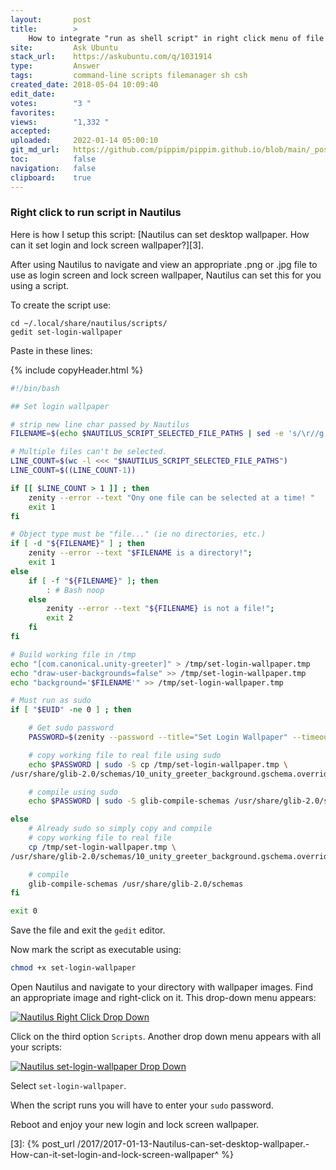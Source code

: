```yaml
---
layout:       post
title:        >
    How to integrate "run as shell script" in right click menu of file manager?
site:         Ask Ubuntu
stack_url:    https://askubuntu.com/q/1031914
type:         Answer
tags:         command-line scripts filemanager sh csh
created_date: 2018-05-04 10:09:40
edit_date:    
votes:        "3 "
favorites:    
views:        "1,332 "
accepted:     
uploaded:     2022-01-14 05:00:10
git_md_url:   https://github.com/pippim/pippim.github.io/blob/main/_posts/2018/2018-05-04-How-to-integrate-"run-as-shell-script"-in-right-click-menu-of-file-manager^.md
toc:          false
navigation:   false
clipboard:    true
---
```


### Right click to run script in Nautilus

Here is how I setup this script: [Nautilus can set desktop wallpaper. How can it set login and lock screen wallpaper?][3].

After using Nautilus to navigate and view an appropriate .png or .jpg file to use as login screen and lock screen wallpaper, Nautilus can set this for you using a script.

To create the script use:

``` 
cd ~/.local/share/nautilus/scripts/
gedit set-login-wallpaper

```

Paste in these lines:



{% include copyHeader.html %}
``` bash
#!/bin/bash

## Set login wallpaper

# strip new line char passed by Nautilus
FILENAME=$(echo $NAUTILUS_SCRIPT_SELECTED_FILE_PATHS | sed -e 's/\r//g')

# Multiple files can't be selected.
LINE_COUNT=$(wc -l <<< "$NAUTILUS_SCRIPT_SELECTED_FILE_PATHS")
LINE_COUNT=$((LINE_COUNT-1))

if [[ $LINE_COUNT > 1 ]] ; then
    zenity --error --text "Ony one file can be selected at a time! "
    exit 1
fi

# Object type must be "file..." (ie no directories, etc.)
if [ -d "${FILENAME}" ] ; then
    zenity --error --text "$FILENAME is a directory!";
    exit 1
else
    if [ -f "${FILENAME}" ]; then
        : # Bash noop
    else
        zenity --error --text "${FILENAME} is not a file!";
        exit 2
    fi
fi

# Build working file in /tmp
echo "[com.canonical.unity-greeter]" > /tmp/set-login-wallpaper.tmp
echo "draw-user-backgrounds=false" >> /tmp/set-login-wallpaper.tmp
echo "background='$FILENAME'" >> /tmp/set-login-wallpaper.tmp

# Must run as sudo
if [ "$EUID" -ne 0 ] ; then

    # Get sudo password
    PASSWORD=$(zenity --password --title="Set Login Wallpaper" --timeout=20)

    # copy working file to real file using sudo
    echo $PASSWORD | sudo -S cp /tmp/set-login-wallpaper.tmp \
/usr/share/glib-2.0/schemas/10_unity_greeter_background.gschema.override

    # compile using sudo
    echo $PASSWORD | sudo -S glib-compile-schemas /usr/share/glib-2.0/schemas

else
    # Already sudo so simply copy and compile
    # copy working file to real file
    cp /tmp/set-login-wallpaper.tmp \
/usr/share/glib-2.0/schemas/10_unity_greeter_background.gschema.override

    # compile
    glib-compile-schemas /usr/share/glib-2.0/schemas
fi

exit 0

```

Save the file and exit the `gedit` editor.

Now mark the script as executable using:

``` bash
chmod +x set-login-wallpaper

```

Open Nautilus and navigate to your directory with wallpaper images. Find an appropriate image and right-click on it. This drop-down menu appears:

[![Nautilus Right Click Drop Down][1]][1]

Click on the third option `Scripts`. Another drop down menu appears with all your scripts:

[![Nautilus set-login-wallpaper Drop Down][2]][2]

Select `set-login-wallpaper`.

When the script runs you will have to enter your `sudo` password.

Reboot and enjoy your new login and lock screen wallpaper.

  [1]: https://i.stack.imgur.com/EleRC.png
  [2]: https://i.stack.imgur.com/CsQ9O.png
  [3]: {% post_url /2017/2017-01-13-Nautilus-can-set-desktop-wallpaper.-How-can-it-set-login-and-lock-screen-wallpaper^ %}
